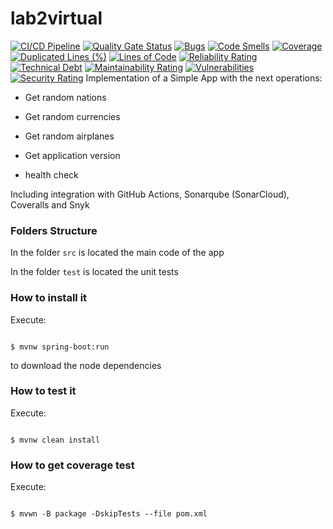 # lab2virtual

[![CI/CD Pipeline](https://github.com/JoseHenao1/lab2virtual/actions/workflows/build.yml/badge.svg)](https://github.com/JoseHenao1/lab2virtual/actions/workflows/build.yml)
[![Quality Gate Status](https://sonarcloud.io/api/project_badges/measure?project=JoseHenao1_lab2virtual&metric=alert_status)](https://sonarcloud.io/summary/new_code?id=JoseHenao1_lab2virtual)
[![Bugs](https://sonarcloud.io/api/project_badges/measure?project=JoseHenao1_lab2virtual&metric=bugs)](https://sonarcloud.io/summary/new_code?id=JoseHenao1_lab2virtual)
[![Code Smells](https://sonarcloud.io/api/project_badges/measure?project=JoseHenao1_lab2virtual&metric=code_smells)](https://sonarcloud.io/summary/new_code?id=JoseHenao1_lab2virtual)
[![Coverage](https://sonarcloud.io/api/project_badges/measure?project=JoseHenao1_lab2virtual&metric=coverage)](https://sonarcloud.io/summary/new_code?id=JoseHenao1_lab2virtual)
[![Duplicated Lines (%)](https://sonarcloud.io/api/project_badges/measure?project=JoseHenao1_lab2virtual&metric=duplicated_lines_density)](https://sonarcloud.io/summary/new_code?id=JoseHenao1_lab2virtual)
[![Lines of Code](https://sonarcloud.io/api/project_badges/measure?project=JoseHenao1_lab2virtual&metric=ncloc)](https://sonarcloud.io/summary/new_code?id=JoseHenao1_lab2virtual)
[![Reliability Rating](https://sonarcloud.io/api/project_badges/measure?project=JoseHenao1_lab2virtual&metric=reliability_rating)](https://sonarcloud.io/summary/new_code?id=JoseHenao1_lab2virtual)
[![Technical Debt](https://sonarcloud.io/api/project_badges/measure?project=JoseHenao1_lab2virtual&metric=sqale_index)](https://sonarcloud.io/summary/new_code?id=JoseHenao1_lab2virtual)
[![Maintainability Rating](https://sonarcloud.io/api/project_badges/measure?project=JoseHenao1_lab2virtual&metric=sqale_rating)](https://sonarcloud.io/summary/new_code?id=JoseHenao1_lab2virtual)
[![Vulnerabilities](https://sonarcloud.io/api/project_badges/measure?project=JoseHenao1_lab2virtual&metric=vulnerabilities)](https://sonarcloud.io/summary/new_code?id=JoseHenao1_lab2virtual)
[![Security Rating](https://sonarcloud.io/api/project_badges/measure?project=JoseHenao1_lab2virtual&metric=security_rating)](https://sonarcloud.io/summary/new_code?id=JoseHenao1_lab2virtual)
Implementation of a Simple App with the next operations:



* Get random nations

* Get random currencies

* Get random airplanes

* Get application version

* health check



Including integration with GitHub Actions, Sonarqube (SonarCloud), Coveralls and Snyk



### Folders Structure



In the folder `src` is located the main code of the app



In the folder `test` is located the unit tests



### How to install it



Execute:



```shell

$ mvnw spring-boot:run

```

to download the node dependencies



### How to test it



Execute:



```shell

$ mvnw clean install

```



### How to get coverage test



Execute:



```shell

$ mvwn -B package -DskipTests --file pom.xml

```
